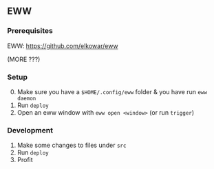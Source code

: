 ## EWW

### Prerequisites

EWW: https://github.com/elkowar/eww

(MORE ???)

### Setup

0. Make sure you have a `$HOME/.config/eww` folder & you have run `eww daemon`
1. Run `deploy`
2. Open an eww window with `eww open <window>` (or run `trigger`)

### Development

1. Make some changes to files under `src`
2. Run `deploy`
3. Profit

